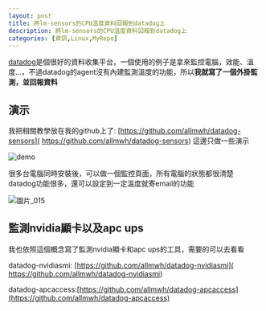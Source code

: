 ```yaml
---
layout: post
title: 將lm-sensors的CPU溫度資料回報到datadog上
description: 將lm-sensors的CPU溫度資料回報到datadog上
categories: [資訊,Linux,MyRepo]
---
```

[datadog](https://www.datadoghq.com/)是個很好的資料收集平台，一個使用的例子是拿來監控電腦，效能、溫度…，不過datadog的agent沒有內建監測溫度的功能，所以**我就寫了一個外掛監測，並回報資料**

<!--more-->

## 演示

我把相關教學放在我的github上了: [https://github.com/allmwh/datadog-sensors]( https://github.com/allmwh/datadog-sensors)
這邊只做一些演示

![demo](/attachments/Untitled/demo.png)

很多台電腦同時安裝後，可以做一個監控頁面，所有電腦的狀態都很清楚
datadog功能很多，還可以設定到一定溫度就寄email的功能

![圖片_015](/attachments/Untitled/圖片_015.png)

## 監測nvidia顯卡以及apc ups

我也依照這個概念寫了監測nvidia顯卡和apc ups的工具，需要的可以去看看

datadog-nvidiasmi: [https://github.com/allmwh/datadog-nvidiasmi]( https://github.com/allmwh/datadog-nvidiasmi)

datadog-apcaccess:[https://github.com/allmwh/datadog-apcaccess](https://github.com/allmwh/datadog-apcaccess)
